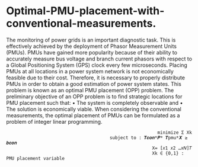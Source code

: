 # Optimal-PMU-placement-with-conventional-measurements.
The monitoring of power grids is an important diagnostic task. This is effectively achieved by the deployment of Phasor Measurement Units (PMUs). PMUs have gained more popularity because of their ability to accurately measure bus voltage and branch current phasors with respect to a Global Positioning System (GPS) clock every few microseconds. Placing PMUs at all locations in a power system network is not economically feasible due to their cost. Therefore, it is necessary to properly distribute PMUs in order to obtain a good estimation of power system states. This problem is known as an optimal PMU placement (OPP) problem. The preliminary objective of an OPP problem is to find strategic locations for PMU placement such that:
• The system is completely observable and
• The solution is economically viable.
When considering the conventional measurements, the optimal placement of PMUs can be formulated as a problem of integer linear programming.

                                                             minimize Σ Xk
                                           subject to : 𝑻𝒄𝒐𝒏*𝑷* 𝑻pmu*𝑿 ≥  𝒃𝒄𝒐𝒏 
                                                           X= [𝑥1 𝑥2 …𝑥𝑁]𝑇
                                                           Xk ∈ {0,1} : PMU placement variable  

